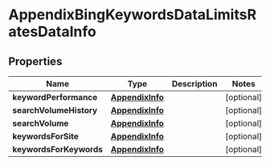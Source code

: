 

# AppendixBingKeywordsDataLimitsRatesDataInfo


## Properties

| Name | Type | Description | Notes |
|------------ | ------------- | ------------- | -------------|
|**keywordPerformance** | [**AppendixInfo**](AppendixInfo.md) |  |  [optional] |
|**searchVolumeHistory** | [**AppendixInfo**](AppendixInfo.md) |  |  [optional] |
|**searchVolume** | [**AppendixInfo**](AppendixInfo.md) |  |  [optional] |
|**keywordsForSite** | [**AppendixInfo**](AppendixInfo.md) |  |  [optional] |
|**keywordsForKeywords** | [**AppendixInfo**](AppendixInfo.md) |  |  [optional] |



